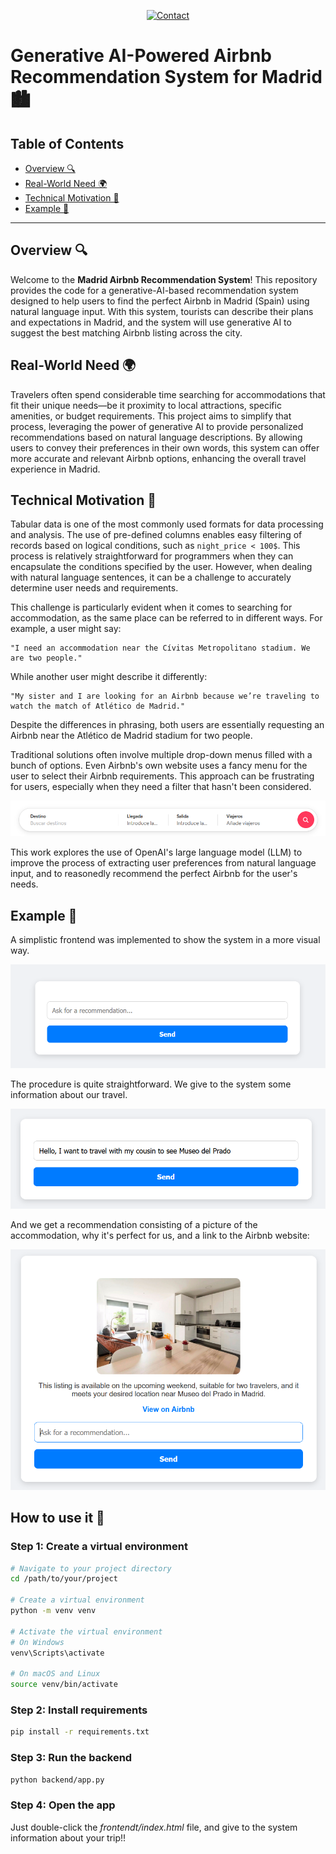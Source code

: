 <a name="readme-top"></a>

<div align="center">

[![Contact](https://img.shields.io/badge/Contact-mariogarjim4%40gmail.com-green)](mailto:mariogarjim4@gmail.com)

</div>

# Generative AI-Powered Airbnb Recommendation System for Madrid 🏙️

## Table of Contents
- [Overview 🔍](#overview-)
- [Real-World Need 🌍](#real-world-need-)
- [Technical Motivation 🔧](#technical-motivation-)
- [Example 👀](#example-)

---

## Overview 🔍

Welcome to the **Madrid Airbnb Recommendation System**! This repository provides the code for a generative-AI-based recommendation system designed to help users to find the perfect Airbnb in Madrid (Spain) using natural language input. With this system, tourists can describe their plans and expectations in Madrid, and the system will use generative AI to suggest the best matching Airbnb listing across the city.

## Real-World Need 🌍

Travelers often spend considerable time searching for accommodations that fit their unique needs—be it proximity to local attractions, specific amenities, or budget requirements. This project aims to simplify that process, leveraging the power of generative AI to provide personalized recommendations based on natural language descriptions. By allowing users to convey their preferences in their own words, this system can offer more accurate and relevant Airbnb options, enhancing the overall travel experience in Madrid.

## Technical Motivation 🔧

Tabular data is one of the most commonly used formats for data processing and analysis. The use of pre-defined columns enables easy filtering of records based on logical conditions, such as `night_price < 100$`. This process is relatively straightforward for programmers when they can encapsulate the conditions specified by the user. However, when dealing with natural language sentences, it can be a challenge to accurately determine user needs and requirements.

This challenge is particularly evident when it comes to searching for accommodation, as the same place can be referred to in different ways. For example, a user might say:

    "I need an accommodation near the Cívitas Metropolitano stadium. We are two people."

While another user might describe it differently:

    "My sister and I are looking for an Airbnb because we’re traveling to watch the match of Atlético de Madrid."

Despite the differences in phrasing, both users are essentially requesting an Airbnb near the Atlético de Madrid stadium for two people.

Traditional solutions often involve multiple drop-down menus filled with a bunch of options. Even Airbnb's own website uses a fancy menu for the user to select their Airbnb requirements. This approach can be frustrating for users, especially when they need a filter that hasn't been considered.

![Airbnb User Interface](docs/airbnb_bar.PNG)

This work explores the use of OpenAI's large language model (LLM) to improve the process of extracting user preferences from natural language input, and to reasonedly recommend the perfect Airbnb for the user's needs.

## Example 👀

A simplistic frontend was implemented to show the system in a more visual way.

![Recommendator Menu](docs/airbnb_recommendation_menu.PNG)

The procedure is quite straightforward. 
We give to the system some information about our travel.

![Recommendator Question Example](docs/airbnb_recommendation_question.PNG)

And we get a recommendation consisting of a picture of the accommodation, why it's perfect for us, and a link to the Airbnb website:

![Recommendator Answer Example](docs/airbnb_recommendation_answer.PNG)

## How to use it 📖

### Step 1: Create a virtual environment

```bash
# Navigate to your project directory
cd /path/to/your/project

# Create a virtual environment
python -m venv venv

# Activate the virtual environment
# On Windows
venv\Scripts\activate

# On macOS and Linux
source venv/bin/activate
```

### Step 2: Install requirements

```bash
pip install -r requirements.txt
```

### Step 3: Run the backend

```bash
python backend/app.py
```

### Step 4: Open the app 

Just double-click the _frontendt/index.html_ file,
and give to the system information about your trip!!



